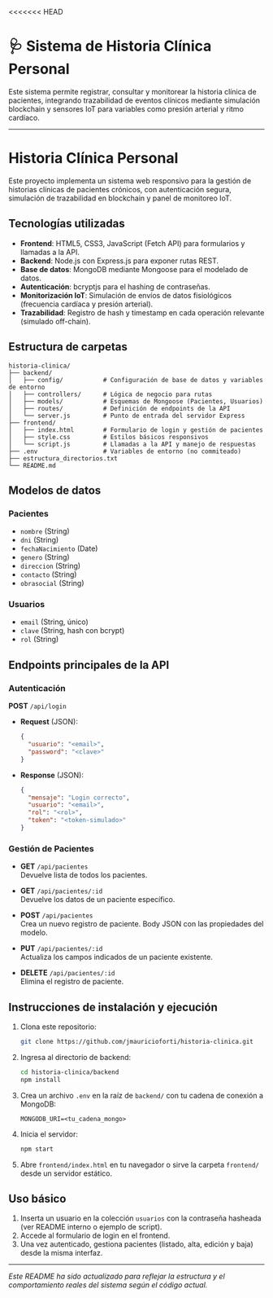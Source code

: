 <<<<<<< HEAD
# 🩺 Sistema de Historia Clínica Personal

Este sistema permite registrar, consultar y monitorear la historia clínica de pacientes, integrando trazabilidad de eventos clínicos mediante simulación blockchain y sensores IoT para variables como presión arterial y ritmo cardíaco.

---

# Historia Clínica Personal

Este proyecto implementa un sistema web responsivo para la gestión de historias clínicas de pacientes crónicos, con autenticación segura, simulación de trazabilidad en blockchain y panel de monitoreo IoT.

## Tecnologías utilizadas

- **Frontend**: HTML5, CSS3, JavaScript (Fetch API) para formularios y llamadas a la API.
- **Backend**: Node.js con Express.js para exponer rutas REST.
- **Base de datos**: MongoDB mediante Mongoose para el modelado de datos.
- **Autenticación**: bcryptjs para el hashing de contraseñas.
- **Monitorización IoT**: Simulación de envíos de datos fisiológicos (frecuencia cardíaca y presión arterial).
- **Trazabilidad**: Registro de hash y timestamp en cada operación relevante (simulado off-chain).

## Estructura de carpetas

```
historia-clinica/
├── backend/
│   ├── config/           # Configuración de base de datos y variables de entorno
│   ├── controllers/      # Lógica de negocio para rutas
│   ├── models/           # Esquemas de Mongoose (Pacientes, Usuarios)
│   ├── routes/           # Definición de endpoints de la API
│   └── server.js         # Punto de entrada del servidor Express
├── frontend/
│   ├── index.html        # Formulario de login y gestión de pacientes
│   ├── style.css         # Estilos básicos responsivos
│   └── script.js         # Llamadas a la API y manejo de respuestas
├── .env                  # Variables de entorno (no commiteado)
├── estructura_directorios.txt
└── README.md
```

## Modelos de datos

### Pacientes

- `nombre` (String)
- `dni` (String)
- `fechaNacimiento` (Date)
- `genero` (String)
- `direccion` (String)
- `contacto` (String)
- `obrasocial` (String)

### Usuarios

- `email` (String, único)
- `clave` (String, hash con bcrypt)
- `rol` (String)

## Endpoints principales de la API

### Autenticación

**POST** `/api/login`

- **Request** (JSON):
  ```json
  {
    "usuario": "<email>",
    "password": "<clave>"
  }
  ```
- **Response** (JSON):
  ```json
  {
    "mensaje": "Login correcto",
    "usuario": "<email>",
    "rol": "<rol>",
    "token": "<token-simulado>"
  }
  ```

### Gestión de Pacientes

- **GET** `/api/pacientes`  
  Devuelve lista de todos los pacientes.

- **GET** `/api/pacientes/:id`  
  Devuelve los datos de un paciente específico.

- **POST** `/api/pacientes`  
  Crea un nuevo registro de paciente. Body JSON con las propiedades del modelo.

- **PUT** `/api/pacientes/:id`  
  Actualiza los campos indicados de un paciente existente.

- **DELETE** `/api/pacientes/:id`  
  Elimina el registro de paciente.

## Instrucciones de instalación y ejecución

1. Clona este repositorio:
   ```bash
   git clone https://github.com/jmauricioforti/historia-clinica.git
   ```
2. Ingresa al directorio de backend:
   ```bash
   cd historia-clinica/backend
   npm install
   ```
3. Crea un archivo `.env` en la raíz de `backend/` con tu cadena de conexión a MongoDB:
   ```env
   MONGODB_URI=<tu_cadena_mongo>
   ```
4. Inicia el servidor:
   ```bash
   npm start
   ```
5. Abre `frontend/index.html` en tu navegador o sirve la carpeta `frontend/` desde un servidor estático.

## Uso básico

1. Inserta un usuario en la colección `usuarios` con la contraseña hasheada (ver README interno o ejemplo de script).
2. Accede al formulario de login en el frontend.
3. Una vez autenticado, gestiona pacientes (listado, alta, edición y baja) desde la misma interfaz.

---

*Este README ha sido actualizado para reflejar la estructura y el comportamiento reales del sistema según el código actual.*

